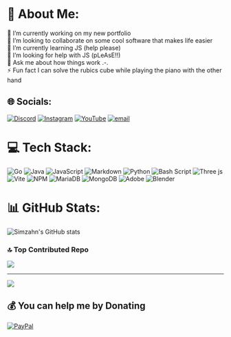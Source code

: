 # 💫 About Me:
🔭 I’m currently working on my new portfolio<br>👯 I’m looking to collaborate on some cool software that makes life easier<br>🌱 I’m currently learning JS (help please)<br>🤝 I’m looking for help with JS (pLeAsE!!)<br>💬 Ask me about how things work .-.<br>⚡ Fun fact I can solve the rubics cube while playing the piano with the other hand


## 🌐 Socials:
[![Discord](https://img.shields.io/badge/Discord-%237289DA.svg?logo=discord&logoColor=white)](https://discord.gg/simzahn) [![Instagram](https://img.shields.io/badge/Instagram-%23E4405F.svg?logo=Instagram&logoColor=white)](https://instagram.com/simon.hochi) [![YouTube](https://img.shields.io/badge/YouTube-%23FF0000.svg?logo=YouTube&logoColor=white)](https://youtube.com/@simonhochenberger4523) [![email](https://img.shields.io/badge/Email-D14836?logo=gmail&logoColor=white)](mailto:simon.hochenberger@gmail.com) 

# 💻 Tech Stack:
![Go](https://img.shields.io/badge/go-%2300ADD8.svg?style=for-the-badge&logo=go&logoColor=white) ![Java](https://img.shields.io/badge/java-%23ED8B00.svg?style=for-the-badge&logo=openjdk&logoColor=white) ![JavaScript](https://img.shields.io/badge/javascript-%23323330.svg?style=for-the-badge&logo=javascript&logoColor=%23F7DF1E) ![Markdown](https://img.shields.io/badge/markdown-%23000000.svg?style=for-the-badge&logo=markdown&logoColor=white) ![Python](https://img.shields.io/badge/python-3670A0?style=for-the-badge&logo=python&logoColor=ffdd54) ![Bash Script](https://img.shields.io/badge/bash_script-%23121011.svg?style=for-the-badge&logo=gnu-bash&logoColor=white) ![Three js](https://img.shields.io/badge/threejs-black?style=for-the-badge&logo=three.js&logoColor=white) ![Vite](https://img.shields.io/badge/vite-%23646CFF.svg?style=for-the-badge&logo=vite&logoColor=white) ![NPM](https://img.shields.io/badge/NPM-%23CB3837.svg?style=for-the-badge&logo=npm&logoColor=white) ![MariaDB](https://img.shields.io/badge/MariaDB-003545?style=for-the-badge&logo=mariadb&logoColor=white) ![MongoDB](https://img.shields.io/badge/MongoDB-%234ea94b.svg?style=for-the-badge&logo=mongodb&logoColor=white) ![Adobe](https://img.shields.io/badge/adobe-%23FF0000.svg?style=for-the-badge&logo=adobe&logoColor=white) ![Blender](https://img.shields.io/badge/blender-%23F5792A.svg?style=for-the-badge&logo=blender&logoColor=white)
# 📊 GitHub Stats:
![Simzahn's GitHub stats](https://github-readme-stats.vercel.app/api?username=simzahn001&show_icons=true&theme=github_dark)


### 🔝 Top Contributed Repo
![](https://github-contributor-stats.vercel.app/api?username=Simzahn001&limit=5&theme=github_dark&combine_all_yearly_contributions=true)

---
[![](https://visitcount.itsvg.in/api?id=Simzahn001&icon=0&color=0)](https://visitcount.itsvg.in)

  ## 💰 You can help me by Donating
  [![PayPal](https://img.shields.io/badge/PayPal-00457C?style=for-the-badge&logo=paypal&logoColor=white)](https://paypal.me/SimonHochenberger) 

  
<!-- Proudly created with GPRM ( https://gprm.itsvg.in ) -->
